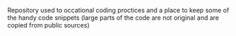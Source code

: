 Repository used to occational coding proctices and a place to keep some of the handy code snippets
(large parts of the code are not original and are copied from public sources)
